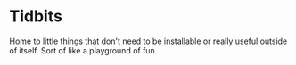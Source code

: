 # Tidbits

Home to little things that don't need to be installable or really useful outside of itself. Sort of like a playground of fun.
